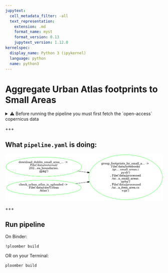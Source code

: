 ```yaml
---
jupytext:
  cell_metadata_filter: -all
  text_representation:
    extension: .md
    format_name: myst
    format_version: 0.13
    jupytext_version: 1.12.0
kernelspec:
  display_name: Python 3 (ipykernel)
  language: python
  name: python3
---
```


# Aggregate Urban Atlas footprints to Small Areas

<details>
<summary>⚠️ Before running the pipeline you must first fetch the `open-access` copernicus data</summary>

> - Create an account with copernicus [here](https://land.copernicus.eu) and download the `open-access` 2018 Dublin Urban Atlas data [here](https://land.copernicus.eu/local/urban-atlas)
> - Unzip the data, extract the file `IE001L1_DUBLIN_UA2018_v013.gpkg` from within the `Data` folder and zip it to `IE001L1_DUBLIN_UA2018_v013.zip` 
> - Create a new folder called `data` and drag & drop `IE001L1_DUBLIN_UA2018_v013.zip` to a new folder within it called `raw`
</details>

+++

## What `pipeline.yaml` is doing:

![pipeline.png](pipeline.png)

+++

## Run pipeline

On Binder:
```{code-cell} bash
!ploomber build
```

OR on your Terminal:
```{code-cell} bash
ploomber build
```
